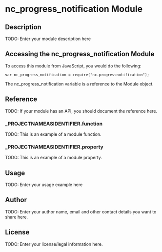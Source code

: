 # nc_progress_notification Module

## Description

TODO: Enter your module description here

## Accessing the nc_progress_notification Module

To access this module from JavaScript, you would do the following:

	var nc_progress_notification = require("nc.progressnotification");

The nc_progress_notification variable is a reference to the Module object.	

## Reference

TODO: If your module has an API, you should document
the reference here.

### ___PROJECTNAMEASIDENTIFIER__.function

TODO: This is an example of a module function.

### ___PROJECTNAMEASIDENTIFIER__.property

TODO: This is an example of a module property.

## Usage

TODO: Enter your usage example here

## Author

TODO: Enter your author name, email and other contact
details you want to share here. 

## License

TODO: Enter your license/legal information here.
